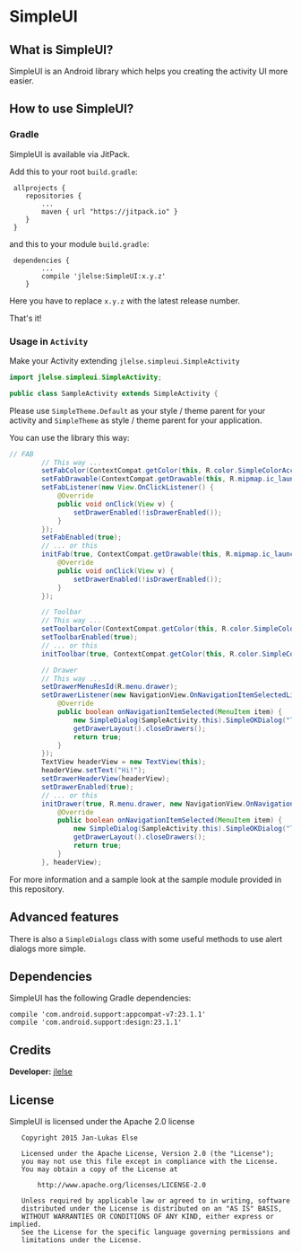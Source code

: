 # SimpleUI

## What is SimpleUI?

SimpleUI is an Android library which helps you creating the activity UI more easier.

## How to use SimpleUI?

### Gradle

SimpleUI is available via JitPack.

Add this to your root `build.gradle`:

```
 allprojects {
    repositories {
        ...
        maven { url "https://jitpack.io" }
    }
 }
```

and this to your module `build.gradle`:

```
 dependencies {
        ...
        compile 'jlelse:SimpleUI:x.y.z'
    }
```

Here you have to replace `x.y.z` with the latest release number.

That's it!

### Usage in `Activity`

Make your Activity extending `jlelse.simpleui.SimpleActivity`

```java
import jlelse.simpleui.SimpleActivity;

public class SampleActivity extends SimpleActivity {
```

Please  use `SimpleTheme.Default` as your style / theme parent for your activity and `SimpleTheme` as style / theme parent for your application.

You can use the library this way:

```java
// FAB
        // This way ...
        setFabColor(ContextCompat.getColor(this, R.color.SimpleColorAccent));
        setFabDrawable(ContextCompat.getDrawable(this, R.mipmap.ic_launcher));
        setFabListener(new View.OnClickListener() {
            @Override
            public void onClick(View v) {
                setDrawerEnabled(!isDrawerEnabled());
            }
        });
        setFabEnabled(true);
        // ... or this
        initFab(true, ContextCompat.getDrawable(this, R.mipmap.ic_launcher), ContextCompat.getColor(this, R.color.SimpleColorAccent), new View.OnClickListener() {
            @Override
            public void onClick(View v) {
                setDrawerEnabled(!isDrawerEnabled());
            }
        });

        // Toolbar
        // This way ...
        setToolbarColor(ContextCompat.getColor(this, R.color.SimpleColorPrimary));
        setToolbarEnabled(true);
        // ... or this
        initToolbar(true, ContextCompat.getColor(this, R.color.SimpleColorPrimary));

        // Drawer
        // This way ...
        setDrawerMenuResId(R.menu.drawer);
        setDrawerListener(new NavigationView.OnNavigationItemSelectedListener() {
            @Override
            public boolean onNavigationItemSelected(MenuItem item) {
                new SimpleDialog(SampleActivity.this).SimpleOKDialog("Test", "Hey!");
                getDrawerLayout().closeDrawers();
                return true;
            }
        });
        TextView headerView = new TextView(this);
        headerView.setText("Hi!");
        setDrawerHeaderView(headerView);
        setDrawerEnabled(true);
        // ... or this
        initDrawer(true, R.menu.drawer, new NavigationView.OnNavigationItemSelectedListener() {
            @Override
            public boolean onNavigationItemSelected(MenuItem item) {
                new SimpleDialog(SampleActivity.this).SimpleOKDialog("Test", "Hey!");
                getDrawerLayout().closeDrawers();
                return true;
            }
        }, headerView);
```

For more information and a sample look at the sample module provided in this repository.

## Advanced features

There is also a `SimpleDialogs` class with some useful methods to use alert dialogs more simple.

## Dependencies

SimpleUI has the following Gradle dependencies:

```
compile 'com.android.support:appcompat-v7:23.1.1'
compile 'com.android.support:design:23.1.1'
```

## Credits

**Developer:** <a href="https://github.com/jlelse">jlelse</a>

## License

SimpleUI is licensed under the Apache 2.0 license

```
   Copyright 2015 Jan-Lukas Else

   Licensed under the Apache License, Version 2.0 (the "License");
   you may not use this file except in compliance with the License.
   You may obtain a copy of the License at

       http://www.apache.org/licenses/LICENSE-2.0

   Unless required by applicable law or agreed to in writing, software
   distributed under the License is distributed on an "AS IS" BASIS,
   WITHOUT WARRANTIES OR CONDITIONS OF ANY KIND, either express or implied.
   See the License for the specific language governing permissions and
   limitations under the License.
```